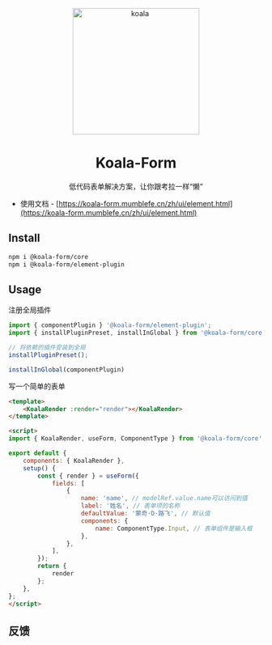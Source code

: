 <p align="center">
  <a href="../../">
    <img alt="koala" width="250" src="https://koala-form.mumblefe.cn/logo.png
">
  </a>
</p>
<h1 align="center">Koala-Form</h1>
<div align="center">

低代码表单解决方案，让你跟考拉一样“懒”
</div>

-   使用文档 - [https://koala-form.mumblefe.cn/zh/ui/element.html](https://koala-form.mumblefe.cn/zh/ui/element.html)

## Install

```bash
npm i @koala-form/core
npm i @koala-form/element-plugin
```

## Usage
注册全局插件
```js
import { componentPlugin } '@koala-form/element-plugin';
import { installPluginPreset, installInGlobal } from '@koala-form/core';

// 将依赖的插件安装到全局
installPluginPreset();

installInGlobal(componentPlugin)
```
写一个简单的表单
```html
<template>
    <KoalaRender :render="render"></KoalaRender>
</template>

<script>
import { KoalaRender, useForm, ComponentType } from '@koala-form/core';

export default {
    components: { KoalaRender },
    setup() {
        const { render } = useForm({
            fields: [
                {
                    name: 'name', // modelRef.value.name可以访问到值
                    label: '姓名', // 表单项的名称
                    defaultValue: '蒙奇·D·路飞', // 默认值
                    components: {
                        name: ComponentType.Input, // 表单组件是输入框
                    },
                },
            ],
        });
        return {
            render
        };
    },
};
</script>
```


## 反馈